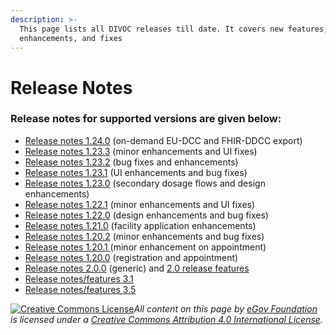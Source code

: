 ```yaml
---
description: >-
  This page lists all DIVOC releases till date. It covers new features,
  enhancements, and fixes
---
```


# Release Notes

### Release notes for supported versions are given below:&#x20;

* [Release notes 1.24.0](https://github.com/egovernments/DIVOC/releases/tag/1.24.0-generic) (on-demand EU-DCC and FHIR-DDCC export)
* [Release notes 1.23.3](https://github.com/egovernments/DIVOC/releases/tag/1.23.3-generic) (minor enhancements and UI fixes)
* [Release notes 1.23.2](https://github.com/egovernments/DIVOC/releases/tag/1.23.2-generic) (bug fixes and enhancements)&#x20;
* [Release notes 1.23.1](https://github.com/egovernments/DIVOC/releases/tag/1.23.1-generic) (UI enhancements and bug fixes)
* [Release notes 1.23.0](https://github.com/egovernments/DIVOC/releases/tag/1.23.0-generic) (secondary dosage flows and design enhancements)
* [Release notes 1.22.1](https://github.com/egovernments/DIVOC/releases/tag/1.22.1-generic) (minor enhancements and UI fixes)
* [Release notes 1.22.0](https://github.com/egovernments/DIVOC/releases/tag/1.22.0-generic) (design enhancements and bug fixes)
* [Release notes 1.21.0](https://github.com/egovernments/DIVOC/releases/tag/1.21.0-generic) (facility application enhancements)
* [Release notes 1.20.2](https://github.com/egovernments/DIVOC/releases/tag/1.20.2-generic) (minor enhancements and bug fixes)
* [Release notes 1.20.1 ](https://github.com/egovernments/DIVOC/releases/tag/1.20.1-generic)(minor enhancement on appointment)
* [Release notes 1.20.0](https://github.com/egovernments/DIVOC/releases/tag/1.20.0-generic) (registration and appointment)
* [Release notes 2.0.0](https://github.com/egovernments/DIVOC/releases/tag/2.0.0-generic) (generic) and [2.0 release features](divoc-2.0-release-features.md)
* [Release notes/features 3.1](divoc-3.1-release-features.md)
* [Release notes/features 3.5](divoc-3.5-release-features.md)



[![Creative Commons License](https://i.creativecommons.org/l/by/4.0/80x15.png)](http://creativecommons.org/licenses/by/4.0/)_All content on this page by_ [_eGov Foundation_](https://egov.org.in/) _is licensed under a_ [_Creative Commons Attribution 4.0 International License_](http://creativecommons.org/licenses/by/4.0/)_._
